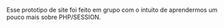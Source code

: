 Esse prototipo de site foi feito em grupo com o intuito de aprendermos um pouco mais sobre PHP/SESSION.
